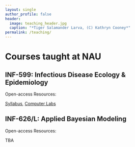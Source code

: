 ```yaml
---
layout: single
author_profile: false
header:
  image: teaching_header.jpg
  caption: "*Tiger Salamander Larva, (C) Kathryn Cooney*"
permalink: /teaching/
---
```


# Courses taught at NAU

## INF-599: Infectious Disease Ecology & Epidemiology

Open-access Resources:

[Syllabus](https://drive.google.com/open?id=1bpnqmc6Mqa8iWSRBdimPgJJr_9z-HN5O), [Computer Labs](https://bitbucket.org/jrmihalj/epidemic_comp_labs/src/)



## INF-626/L: Applied Bayesian Modeling

Open-access Resources:

TBA